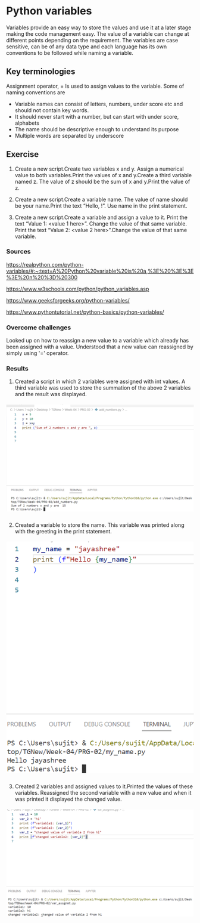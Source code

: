 #  Python variables
Variables provide an easy way to store the values and use it at a later stage making the code management easy. The value of a variable can change at different points depending on the requirement. The variables are case sensitive, can be of any data type and each language has its own conventions to be followed while naming a variable.

## Key terminologies
Assignment operator, = Is used to assign values to the variable.
Some of naming conventions are
 - Variable names can consist of letters, numbers, under score etc and should not contain key words.
 - It should never start with a number, but can start with under score, alphabets 
 - The name should be descriptive enough to understand its purpose
 - Multiple words are separated by underscore

## Exercise
1. Create a new script.Create two variables x and y. Assign a numerical value to both variables.Print the values of x and y.Create a third variable named z. The value of z should be the sum of x and y.Print the value of z.

2. Create a new script.Create a variable name. The value of name should be your name.Print the text “Hello, <your name here>!”. Use name in the print statement.

3. Create a new script.Create a variable and assign a value to it.	Print the text “Value 1: <value 1 here>”.	Change the value of that same variable. Print the text “Value 2: <value 2 here>”.Change the value of that same variable.


### Sources
https://realpython.com/python-variables/#:~:text=A%20Python%20variable%20is%20a,%3E%20%3E%3E%3E%20n%20%3D%20300

https://www.w3schools.com/python/python_variables.asp

https://www.geeksforgeeks.org/python-variables/

https://www.pythontutorial.net/python-basics/python-variables/


### Overcome challenges
Looked up on how to reassign a new value to a variable which already has been assigned with a value. Understood that a new value can reassigned by simply using '=' operator. 

### Results
1) Created a script in which 2 variables were assigned with int values. A third variable was used to store the summation of the above 2 variables and the result was displayed.

##### ![PRG-02-01](https://github.com/Techgrounds-Cloud-9/cloud-9-jsm-1985/blob/main/00_includes/Week-04/PRG-02/01-sum-num.PNG)


2) Created a variable to store the name. This variable was printed along with the greeting in the print statement.

##### ![PRG-02-02](https://github.com/Techgrounds-Cloud-9/cloud-9-jsm-1985/blob/main/00_includes/Week-04/PRG-02/02-greeting-myname.PNG)

3) Created 2 variables and assigned values to it.Printed the values of these variables.
Reassigned the second variable with a new value and when it was printed it displayed the changed value. 
##### ![PRG-02-03](https://github.com/Techgrounds-Cloud-9/cloud-9-jsm-1985/blob/main/00_includes/Week-04/PRG-02/03-reassign-var.PNG)













